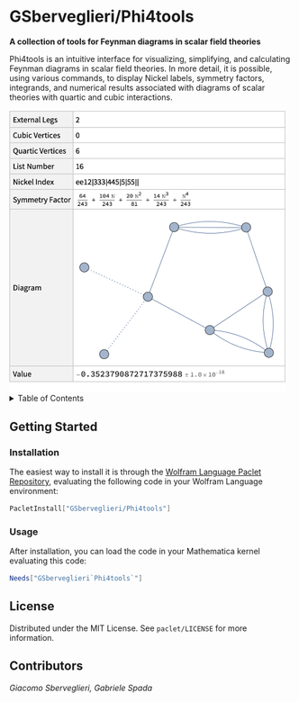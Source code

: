# GSberveglieri/Phi4tools

__A collection of tools for Feynman diagrams in scalar field theories__

Phi4tools is an intuitive interface for visualizing, simplifying, and calculating Feynman diagrams in scalar field theories. In more detail, it is possible, using various commands, to display Nickel labels, symmetry factors, integrands, and numerical results associated with diagrams of scalar theories with quartic and cubic interactions.

<img src="images/hero-image.png" width="490">


<!-- TABLE OF CONTENTS -->
<details>
  <summary>Table of Contents</summary>
  <ol>
    <li>
      <a href="#getting-started">Getting Started</a>
      <ul>
        <li><a href="#installation">Installation</a></li>
        <li><a href="#usage">Usage</a></li>
      </ul>
    </li>
    <li><a href="#license">License</a></li>
    <li><a href="#contact">Contributors</a></li>
  </ol>
</details>

<!-- GETTING STARTED -->
## Getting Started

### Installation

The easiest way to install it is through the [Wolfram Language Paclet Repository][repository-url], evaluating the following code in your Wolfram Language environment:

```Mathematica
PacletInstall["GSberveglieri/Phi4tools"]
```

### Usage

After installation, you can load the code in your Mathematica kernel evaluating this code:
```Mathematica
Needs["GSberveglieri`Phi4tools`"]
```

<!-- LICENSE -->
## License

Distributed under the MIT License. See `paclet/LICENSE` for more information.

<!-- CONTRIBUTORS -->
## Contributors

_Giacomo Sberveglieri, Gabriele Spada_

<!-- MARKDOWN LINKS & IMAGES -->
<!-- https://www.markdownguide.org/basic-syntax/#reference-style-links -->
[hero-image]: images/hero-image.png
[repository-url]: https://resources.wolframcloud.com/PacletRepository/resources/GSberveglieri/Phi4tools/

